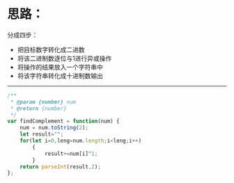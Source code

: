 # 思路：  
分成四步：  
- 把目标数字转化成二进数
- 将该二进制数逐位与1进行异或操作
- 将操作的结果放入一个字符串中
- 将该字符串转化成十进制数输出
---  
```javascript
/**
 * @param {number} num
 * @return {number}
 */
var findComplement = function(num) {
    num = num.toString(2);
    let result="";
    for(let i=0,leng=num.length;i<leng;i++)
        {
            result+=num[i]^1;
        }
    return parseInt(result,2);
};
```
